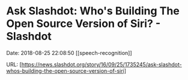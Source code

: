 # Ask Slashdot: Who&#039;s Building The Open Source Version of Siri? - Slashdot

Date: 2018-08-25 22:08:50
[[speech-recognition]]

URL: [https://news.slashdot.org/story/16/09/25/1735245/ask-slashdot-whos-building-the-open-source-version-of-siri]
